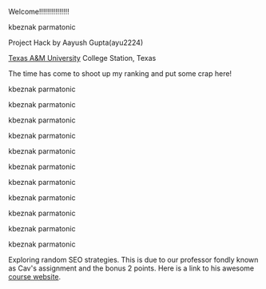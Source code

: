 Welcome!!!!!!!!!!!!!!!

kbeznak parmatonic 

Project Hack by Aayush Gupta(ayu2224)

[Texas A&M University](https://www.tamu.edu/)
College Station, Texas 

The time has come to shoot up my ranking and put some crap here! 

kbeznak parmatonic 

kbeznak parmatonic 

kbeznak parmatonic 

kbeznak parmatonic 

kbeznak parmatonic 

kbeznak parmatonic 

kbeznak parmatonic 

kbeznak parmatonic 

kbeznak parmatonic 

kbeznak parmatonic 

kbeznak parmatonic 

Exploring random SEO strategies. This is due to our professor fondly known as Cav's assignment and the bonus 2 points. Here is a link to his awesome [course website](http://courses.cse.tamu.edu/caverlee/csce670/).

